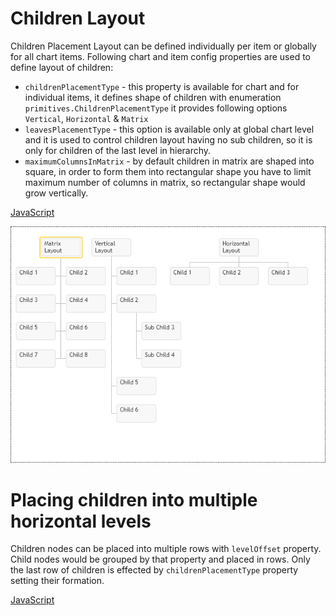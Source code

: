# Children Layout
Children Placement Layout can be defined individually per item or globally for all chart items. Following chart and item config properties are used to define layout of children:

* `childrenPlacementType` - this property is available for chart and for individual items, it defines shape of children with enumeration `primitives.ChildrenPlacementType` it provides following options `Vertical`, `Horizontal` & `Matrix`
* `leavesPlacementType` - this option is available only at global chart level and it is used to control children layout having no sub children, so it is only for children of the last level in hierarchy.
* `maximumColumnsInMatrix` - by default children in matrix are shaped into square, in order to form them into rectangular shape you have to limit maximum number of columns in matrix, so rectangular shape would grow vertically.

[JavaScript](javascript.controls/CaseChildrenPlacementType.html)

![Screenshot](javascript.controls/__image_snapshots__/CaseChildrenPlacementType-snap.png)

# Placing children into multiple horizontal levels
Children nodes can be placed into multiple rows with `levelOffset` property. Child nodes would be grouped by that property and placed in rows. Only the last row of children is effected by `childrenPlacementType` property setting their formation.

[JavaScript](javascript.controls/CaseChildrenAndAssistantsLevelOffset.html)
